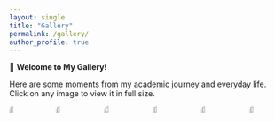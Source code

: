 ```yaml
---
layout: single
title: "Gallery"
permalink: /gallery/
author_profile: true
---
```


📸 **Welcome to My Gallery!**

Here are some moments from my academic journey and everyday life.  
Click on any image to view it in full size.

<div style="display: flex; flex-wrap: wrap; gap: 10px; justify-content: space-between;">

  <a href="/images/photo1.jpg" target="_blank">
    <img src="/images/photo1.jpg" alt="Photo 1" style="width: 32%; border-radius: 8px;">
  </a>

  <a href="/images/photo2.jpg" target="_blank">
    <img src="/images/photo2.jpg" alt="Photo 2" style="width: 32%; border-radius: 8px;">
  </a>

  <a href="/images/photo3.jpg" target="_blank">
    <img src="/images/photo3.jpg" alt="Photo 3" style="width: 32%; border-radius: 8px;">
  </a>

  <a href="/images/photo4.jpg" target="_blank">
    <img src="/images/photo4.jpg" alt="Photo 4" style="width: 32%; border-radius: 8px;">
  </a>

  <a href="/images/photo5.jpg" target="_blank">
    <img src="/images/photo5.jpg" alt="Photo 5" style="width: 32%; border-radius: 8px;">
  </a>

  <a href="/images/photo6.jpg" target="_blank">
    <img src="/images/photo6.jpg" alt="Photo 6" style="width: 32%; border-radius: 8px;">
  </a>

</div>
